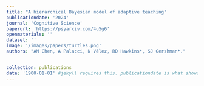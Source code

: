 ```yaml
---
title: "A hierarchical Bayesian model of adaptive teaching"
publicationdate: '2024'
journal: 'Cognitive Science'
paperurl: 'https://psyarxiv.com/4u5g6'
openmaterials: ''
dataset: ''
image: '/images/papers/turtles.png'
authors: "AM Chen, A Palacci, N Vélez, RD Hawkins*, SJ Gershman*."


collection: publications
date: '1900-01-01' #jekyll requires this. publicationdate is what shows up
---
```

